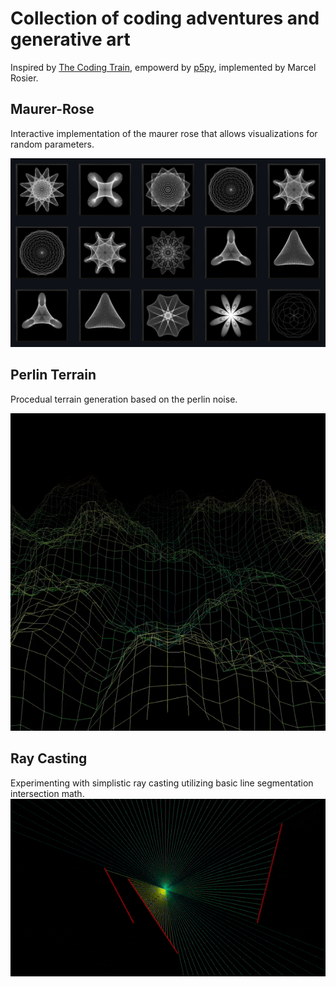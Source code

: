 # Collection of coding adventures and generative art

Inspired by [The Coding Train](https://www.youtube.com/c/TheCodingTrain), empowerd by [p5py](https://github.com/p5py/p5), implemented by Marcel Rosier.

## Maurer-Rose
Interactive implementation of the maurer rose that allows visualizations for random parameters.  

![gallery image](media/maurer_rose/maurer_gallery.png)
## Perlin Terrain
Procedual terrain generation based on the perlin noise.  

![perlin_terrain_gif](media/perlin_terrain/perlin_terrain.gif)
## Ray Casting
Experimenting with simplistic ray casting utilizing basic line segmentation intersection math.
![ray_cast_gif](media/ray_cast/ray_cast.gif)
